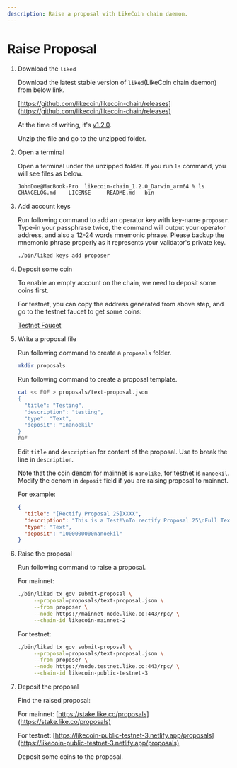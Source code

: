 ```yaml
---
description: Raise a proposal with LikeCoin chain daemon.
---
```


# Raise Proposal

1.  Download the `liked`

    Download the latest stable version of `liked`(LikeCoin chain daemon) from below link.

    [https://github.com/likecoin/likecoin-chain/releases](https://github.com/likecoin/likecoin-chain/releases)

    At the time of writing, it's [v1.2.0](https://github.com/likecoin/likecoin-chain/releases/tag/v1.2.0).

    Unzip the file and go to the unzipped folder.
2.  Open a terminal

    Open a terminal under the unzipped folder. If you run `ls` command, you will see files as below.

    ```bash
    JohnDoe@MacBook-Pro  likecoin-chain_1.2.0_Darwin_arm64 % ls
    CHANGELOG.md	LICENSE		README.md	bin
    ```
3.  Add account keys

    Run following command to add an operator key with key-name `proposer`. Type-in your passphrase twice, the command will output your operator address, and also a 12-24 words mnemonic phrase. Please backup the mnemonic phrase properly as it represents your validator's private key.

    ```bash
    ./bin/liked keys add proposer
    ```
4.  Deposit some coin

    To enable an empty account on the chain, we need to deposit some coins first.

    For testnet, you can copy the address generated from above step, and go to the testnet faucet to get some coins:

    [Testnet Faucet](https://likecoin-public-testnet-faucet.nnkken.dev/)
5.  Write a proposal file

    Run following command to create a `proposals` folder.

    ```bash
    mkdir proposals
    ```

    Run following command to create a proposal template.

    ```bash
    cat << EOF > proposals/text-proposal.json
    {
      "title": "Testing",
      "description": "testing",
      "type": "Text",
      "deposit": "1nanoekil"
    }
    EOF
    ```

    Edit `title` and `description` for content of the proposal. Use  to break the line in `description`.

    Note that the coin denom for mainnet is `nanolike`, for testnet is `nanoekil`. Modify the denom in `deposit` field if you are raising proposal to mainnet.

    For example:

    ```json
    {
      "title": "[Rectify Proposal 25]XXXX",
      "description": "This is a Test!\nTo rectify Proposal 25\nFull Text:\n...",
      "type": "Text",
      "deposit": "1000000000nanoekil"
    }
    ```
6.  Raise the proposal

    Run following command to raise a proposal.

    For mainnet:

    ```bash
    ./bin/liked tx gov submit-proposal \
         --proposal=proposals/text-proposal.json \
         --from proposer \
         --node https://mainnet-node.like.co:443/rpc/ \
         --chain-id likecoin-mainnet-2
    ```

    For testnet:

    ```bash
    ./bin/liked tx gov submit-proposal \
         --proposal=proposals/text-proposal.json \
         --from proposer \
         --node https://node.testnet.like.co:443/rpc/ \
         --chain-id likecoin-public-testnet-3
    ```
7.  Deposit the proposal

    Find the raised proposal:

    For mainnet: [https://stake.like.co/proposals](https://stake.like.co/proposals)

    For testnet: [https://likecoin-public-testnet-3.netlify.app/proposals](https://likecoin-public-testnet-3.netlify.app/proposals)

    Deposit some coins to the proposal.
